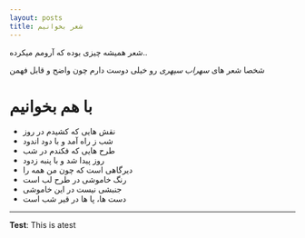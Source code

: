 ```yaml
---
layout: posts
title: شعر بخوانیم
---
```


شعر همیشه چیزی بوده که آرومم میکرده..

شخصا شعر های *سهراب سپهری* رو خیلی دوست دارم چون واضح و قابل فهمن

# **با هم بخوانیم**

- نقش هایی که کشیدم در روز
- شب ز راه آمد و با دود اندود
- طرح هایی که فکندم در شب
- روز پیدا شد و با پنبه زدود
- دیرگاهی است که چون من همه را
- رنگ خاموشی در طرح لب است
- جنبشی نیست در این خاموشی
- دست ها، پا ها در قیر شب است


---
**Test**: This is atest
